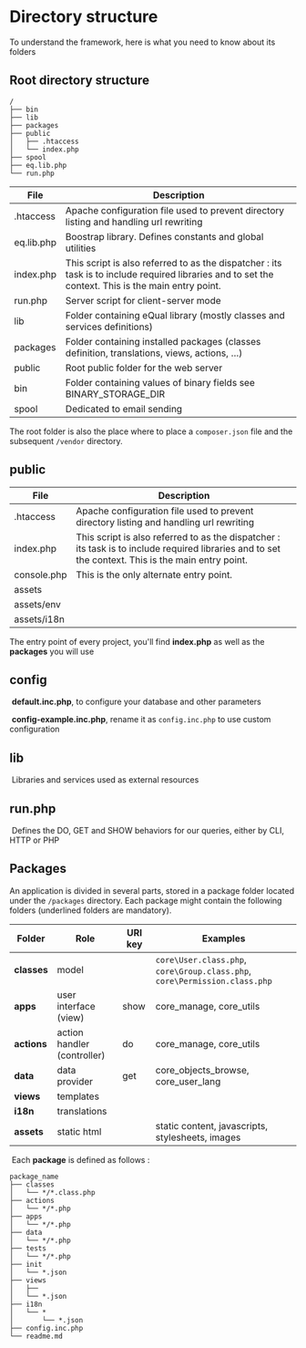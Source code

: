 # Directory structure

To understand the framework, here is what you need to know about its folders



## Root directory structure

```
/
├── bin
├── lib
├── packages
├── public
│   ├── .htaccess
│   └── index.php
├── spool
├── eq.lib.php
└── run.php
```



| File|  Description |
|-|-|
| .htaccess	        | Apache configuration file  used to prevent directory listing and handling url rewriting |
| eq.lib.php	| Boostrap library. Defines constants and global utilities |
| index.php	        | This script is also referred to as the dispatcher : its task is to include required libraries and to set the context. This is the main entry point.|
| run.php	| Server script for client-server mode|
| lib	        | Folder containing eQual library  (mostly classes and services definitions) |
| packages   | Folder containing installed packages (classes definition, translations, views, actions, …)|
| public   | Root public folder for the web server |
| bin   | Folder containing values of binary fields see BINARY_STORAGE_DIR |
| spool   | Dedicated to email sending |



The root folder is also the place where to place a `composer.json` file and the subsequent `/vendor` directory.

## public

| File        | Description                                                  |
| ----------- | ------------------------------------------------------------ |
| .htaccess   | Apache configuration file  used to prevent directory listing and handling url rewriting |
| index.php   | This script is also referred to as the dispatcher : its task is to include required libraries and to set the context. This is the main entry point. |
| console.php | This is the only alternate entry point.                      |
| assets      |                                                              |
| assets/env  |                                                              |
| assets/i18n |                                                              |



The entry point of every project, you'll find **index.php** as well as the **packages** you will use



## config

​	**default.inc.php**, to configure your database and other parameters

​	**config-example.inc.php**, rename it as `config.inc.php` to use custom configuration

## lib

​	Libraries and services used as external resources

## run.php

​	Defines the DO, GET and SHOW behaviors for our queries, either by CLI, HTTP or PHP





## Packages

An application is divided in several parts, stored in a package folder located under the `/packages` directory.
Each package might contain the following folders (underlined folders are mandatory).

| Folder| Role | URI key   |  Examples           |
|-|-|-|-|
| **__classes__**    | model          |                  | `core\User.class.php`, `core\Group.class.php`, `core\Permission.class.php` |
| **__apps__**       | user interface (view) | show       | core_manage, core_utils |
| **actions**    | action handler (controller) | do       | core_manage, core_utils |
| **data**    | data provider | get       | core_objects_browse, core_user_lang |
| **__views__**    | templates |        |  |
| **i18n**    | translations |        |  |
| **assets** | static html |        | static content, javascripts, stylesheets, images |



​	Each **package** is defined as follows :

```
package_name
├── classes
│   └── */*.class.php
├── actions
│   └── */*.php
├── apps
│   └── */*.php
├── data
│   └── */*.php
├── tests
│   └── */*.php
├── init
│   └── *.json
├── views
│   ├── 
│   └── *.json
├── i18n
│   └── *
│       └── *.json
├── config.inc.php
└── readme.md
```


